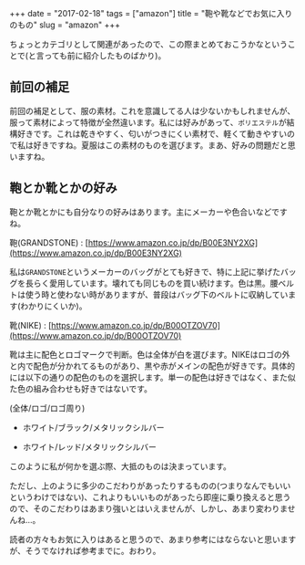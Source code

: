 +++
date = "2017-02-18"
tags = ["amazon"]
title = "鞄や靴などでお気に入りのもの"
slug = "amazon"
+++

ちょっとカテゴリとして関連があったので、この際まとめておこうかなということで(と言っても前に紹介したものばかり)。

## 前回の補足

前回の補足として、服の素材。これを意識してる人は少ないかもしれませんが、服って素材によって特徴が全然違います。私には好みがあって、`ポリエステル`が結構好きです。これは乾きやすく、匂いがつきにくい素材で、軽くて動きやすいので私は好きですね。夏服はこの素材のものを選びます。まあ、好みの問題だと思いますね。

## 鞄とか靴とかの好み 

鞄とか靴とかにも自分なりの好みはあります。主にメーカーや色合いなどですね。

鞄(GRANDSTONE) : [https://www.amazon.co.jp/dp/B00E3NY2XG](https://www.amazon.co.jp/dp/B00E3NY2XG)

私は`GRANDSTONE`というメーカーのバッグがとても好きで、特に上記に挙げたバッグを長らく愛用しています。壊れても同じものを買い続けます。色は黒。腰ベルトは使う時と使わない時がありますが、普段はバッグ下のベルトに収納しています(わかりにくいか)。

靴(NIKE) : [https://www.amazon.co.jp/dp/B00OTZOV70](https://www.amazon.co.jp/dp/B00OTZOV70)

靴は主に配色とロゴマークで判断。色は全体が白を選びます。NIKEはロゴの外と内で配色が分かれてるものがあり、黒や赤がメインの配色が好きです。具体的には以下の通りの配色のものを選択します。単一の配色は好きではなく、また似た色の組み合わせも好きではないです。

(全体/ロゴ/ロゴ周り)

- ホワイト/ブラック/メタリックシルバー

- ホワイト/レッド/メタリックシルバー

このように私が何かを選ぶ際、大抵のものは決まっています。

ただし、上のように多少のこだわりがあったりするものの(つまりなんでもいいというわけではない)、これよりもいいものがあったら即座に乗り換えると思うので、そのこだわりはあまり強いとはいえませんが、しかし、あまり変わりませんね...。

読者の方々もお気に入りはあると思うので、あまり参考にはならないと思いますが、そうでなければ参考までに。おわり。
		
